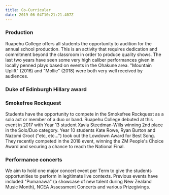 ```yaml
---
title: Co-Curricular
date: 2019-06-04T10:21:21.407Z
---
```

### Production

Ruapehu College offers all students the opportunity to audition for the annual school production. This is an activity that requires dedication and commitment beyond the classroom in order to produce quality shows. The last two years have seen some very high caliber performances given in locally penned plays based on events in the Ohakune area. "Mountain Uplift" (2016) and "Mollie" (2018) were both very well received by audiences.



### Duke of Edinburgh Hillary award

### Smokefree Rockquest

Students have the opportunity to compete in the Smokefree Rockquest as a solo act or member of a duo or band. Ruapehu College debuted at this event in 2017 with Year 13 student Xavia Steedman-Wills winning 2nd place in the Solo/Duo category. Year 10 students Kate Rowe, Ryan Burton and Nazomi Groot ("etc, etc...") took out the Lowdown Award for Best Song. They recently competed in the 2018 event, winning the ZM People's Choice Award and securing a chance to reach the National Final.



### Performance concerts

We aim to hold one major concert event per Term to give the students opportunities to perform in legitimate live contexts. Previous events have included "Pumanawa" (a showcase of new talent during New Zealand Music Month), NCEA Assessment Concerts and various Prizegivings.
